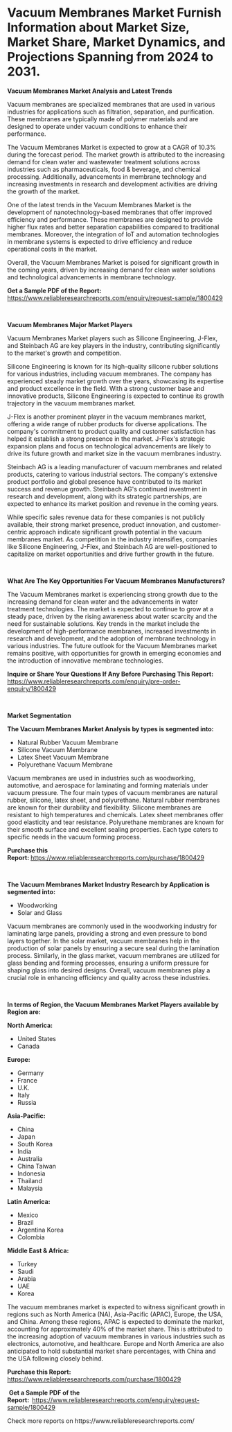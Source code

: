 <p><h1>Vacuum Membranes Market Furnish Information about Market Size, Market Share, Market Dynamics, and Projections Spanning from 2024 to 2031.</h1></p><p><strong>Vacuum Membranes Market Analysis and Latest Trends</strong></p>
<p><p>Vacuum membranes are specialized membranes that are used in various industries for applications such as filtration, separation, and purification. These membranes are typically made of polymer materials and are designed to operate under vacuum conditions to enhance their performance.</p><p>The Vacuum Membranes Market is expected to grow at a CAGR of 10.3% during the forecast period. The market growth is attributed to the increasing demand for clean water and wastewater treatment solutions across industries such as pharmaceuticals, food & beverage, and chemical processing. Additionally, advancements in membrane technology and increasing investments in research and development activities are driving the growth of the market.</p><p>One of the latest trends in the Vacuum Membranes Market is the development of nanotechnology-based membranes that offer improved efficiency and performance. These membranes are designed to provide higher flux rates and better separation capabilities compared to traditional membranes. Moreover, the integration of IoT and automation technologies in membrane systems is expected to drive efficiency and reduce operational costs in the market.</p><p>Overall, the Vacuum Membranes Market is poised for significant growth in the coming years, driven by increasing demand for clean water solutions and technological advancements in membrane technology.</p></p>
<p><strong>Get a Sample PDF of the Report:&nbsp;</strong> <a href="https://www.reliableresearchreports.com/enquiry/request-sample/1800429">https://www.reliableresearchreports.com/enquiry/request-sample/1800429</a></p>
<p>&nbsp;</p>
<p><strong>Vacuum Membranes Major Market Players</strong></p>
<p><p>Vacuum Membranes Market players such as Silicone Engineering, J-Flex, and Steinbach AG are key players in the industry, contributing significantly to the market's growth and competition. </p><p>Silicone Engineering is known for its high-quality silicone rubber solutions for various industries, including vacuum membranes. The company has experienced steady market growth over the years, showcasing its expertise and product excellence in the field. With a strong customer base and innovative products, Silicone Engineering is expected to continue its growth trajectory in the vacuum membranes market.</p><p>J-Flex is another prominent player in the vacuum membranes market, offering a wide range of rubber products for diverse applications. The company's commitment to product quality and customer satisfaction has helped it establish a strong presence in the market. J-Flex's strategic expansion plans and focus on technological advancements are likely to drive its future growth and market size in the vacuum membranes industry.</p><p>Steinbach AG is a leading manufacturer of vacuum membranes and related products, catering to various industrial sectors. The company's extensive product portfolio and global presence have contributed to its market success and revenue growth. Steinbach AG's continued investment in research and development, along with its strategic partnerships, are expected to enhance its market position and revenue in the coming years.</p><p>While specific sales revenue data for these companies is not publicly available, their strong market presence, product innovation, and customer-centric approach indicate significant growth potential in the vacuum membranes market. As competition in the industry intensifies, companies like Silicone Engineering, J-Flex, and Steinbach AG are well-positioned to capitalize on market opportunities and drive further growth in the future.</p></p>
<p>&nbsp;</p>
<p><strong>What Are The Key Opportunities For Vacuum Membranes Manufacturers?</strong></p>
<p><p>The Vacuum Membranes market is experiencing strong growth due to the increasing demand for clean water and the advancements in water treatment technologies. The market is expected to continue to grow at a steady pace, driven by the rising awareness about water scarcity and the need for sustainable solutions. Key trends in the market include the development of high-performance membranes, increased investments in research and development, and the adoption of membrane technology in various industries. The future outlook for the Vacuum Membranes market remains positive, with opportunities for growth in emerging economies and the introduction of innovative membrane technologies.</p></p>
<p><strong>Inquire or Share Your Questions If Any Before Purchasing This Report:</strong> <a href="https://www.reliableresearchreports.com/enquiry/pre-order-enquiry/1800429">https://www.reliableresearchreports.com/enquiry/pre-order-enquiry/1800429</a></p>
<p>&nbsp;</p>
<p><strong>Market Segmentation</strong></p>
<p><strong>The Vacuum Membranes Market Analysis by types is segmented into:</strong></p>
<p><ul><li>Natural Rubber Vacuum Membrane</li><li>Silicone Vacuum Membrane</li><li>Latex Sheet Vacuum Membrane</li><li>Polyurethane Vacuum Membrane</li></ul></p>
<p><p>Vacuum membranes are used in industries such as woodworking, automotive, and aerospace for laminating and forming materials under vacuum pressure. The four main types of vacuum membranes are natural rubber, silicone, latex sheet, and polyurethane. Natural rubber membranes are known for their durability and flexibility. Silicone membranes are resistant to high temperatures and chemicals. Latex sheet membranes offer good elasticity and tear resistance. Polyurethane membranes are known for their smooth surface and excellent sealing properties. Each type caters to specific needs in the vacuum forming process.</p></p>
<p><strong>Purchase this Report:&nbsp;</strong><a href="https://www.reliableresearchreports.com/purchase/1800429">https://www.reliableresearchreports.com/purchase/1800429</a></p>
<p>&nbsp;</p>
<p><strong>The Vacuum Membranes Market Industry Research by Application is segmented into:</strong></p>
<p><ul><li>Woodworking</li><li>Solar and Glass</li></ul></p>
<p><p>Vacuum membranes are commonly used in the woodworking industry for laminating large panels, providing a strong and even pressure to bond layers together. In the solar market, vacuum membranes help in the production of solar panels by ensuring a secure seal during the lamination process. Similarly, in the glass market, vacuum membranes are utilized for glass bending and forming processes, ensuring a uniform pressure for shaping glass into desired designs. Overall, vacuum membranes play a crucial role in enhancing efficiency and quality across these industries.</p></p>
<p>&nbsp;</p>
<p><strong>In terms of Region, the Vacuum Membranes Market Players available by Region are:</strong></p>
<p>
    <p> <strong> North America: </strong>
        <ul>
            <li>United States</li>
            <li>Canada</li>
        </ul>
        </p> 
    <p> <strong> Europe: </strong>
        <ul>
            <li>Germany</li>
            <li>France</li>
            <li>U.K.</li>
            <li>Italy</li>
            <li>Russia</li>
        </ul>
        </p> 
    <p> <strong> Asia-Pacific: </strong>
        <ul>
            <li>China</li>
            <li>Japan</li>
            <li>South Korea</li>
            <li>India</li>
            <li>Australia</li>
            <li>China Taiwan</li>
            <li>Indonesia</li>
            <li>Thailand</li>
            <li>Malaysia</li>
        </ul>
        </p> 
    <p> <strong> Latin America: </strong>
        <ul>
            <li>Mexico</li>
            <li>Brazil</li>
            <li>Argentina Korea</li>
            <li>Colombia</li>
        </ul>
        </p> 
    <p> <strong> Middle East & Africa: </strong>
        <ul>
            <li>Turkey</li>
            <li>Saudi</li>
            <li>Arabia</li>
            <li>UAE</li>
            <li>Korea</li>
        </ul>
    </p>
    </p>
<p><p>The vacuum membranes market is expected to witness significant growth in regions such as North America (NA), Asia-Pacific (APAC), Europe, the USA, and China. Among these regions, APAC is expected to dominate the market, accounting for approximately 40% of the market share. This is attributed to the increasing adoption of vacuum membranes in various industries such as electronics, automotive, and healthcare. Europe and North America are also anticipated to hold substantial market share percentages, with China and the USA following closely behind.</p></p>
<p><strong>Purchase this Report: </strong><a href="https://www.reliableresearchreports.com/purchase/1800429">https://www.reliableresearchreports.com/purchase/1800429</a></p>
<p>&nbsp;<strong>Get a Sample PDF of the Report:&nbsp;&nbsp;</strong><a href="https://www.reliableresearchreports.com/enquiry/request-sample/1800429">https://www.reliableresearchreports.com/enquiry/request-sample/1800429</a></p>
<p><strong></strong></p>
<p>Check more reports on https://www.reliableresearchreports.com/</p>